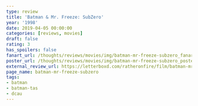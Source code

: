 ```yaml
---
type: review
title: 'Batman & Mr. Freeze: SubZero'
year: '1998'
date: 2019-04-05 00:00:00
categories: [reviews, movies]
draft: false
rating: 3
has_spoilers: false
fanart_url: /thoughts/reviews/movies/img/batman-mr-freeze-subzero_fanart.png
poster_url: /thoughts/reviews/movies/img/batman-mr-freeze-subzero_poster.png
external_review_url: https://letterboxd.com/ratheronfire/film/batman-mr-freeze-subzero/
page_name: batman-mr-freeze-subzero
tags:
- batman
- batman-tas
- dcau
---
```


